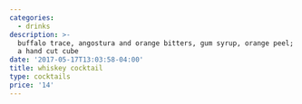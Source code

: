```yaml
---
categories:
  - drinks
description: >-
  buffalo trace, angostura and orange bitters, gum syrup, orange peel; served on
  a hand cut cube
date: '2017-05-17T13:03:58-04:00'
title: whiskey cocktail
type: cocktails
price: '14'
---
```


